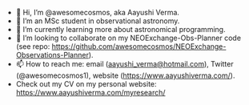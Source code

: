 - 👋 Hi, I’m @awesomecosmos, aka Aayushi Verma.
- 👀 I’m an MSc student in observational astronomy.
- 🌱 I’m currently learning more about astronomical programming.
- 💞️ I’m looking to collaborate on my NEOExchange-Obs-Planner code (see repo: https://github.com/awesomecosmos/NEOExchange-Observations-Planner).
- 📫 How to reach me: email (aayushi_verma@hotmail.com), Twitter (@awesomecosmos1), website (https://www.aayushiverma.com/).
- Check out my CV on my personal website: https://www.aayushiverma.com/myresearch/

<!---
awesomecosmos/awesomecosmos is a ✨ special ✨ repository because its `README.md` (this file) appears on your GitHub profile.
You can click the Preview link to take a look at your changes.
--->
